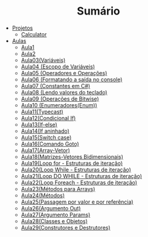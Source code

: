 <h1 align="center">Sumário</h1>
    
- [Projetos](https://github.com/igorbeckt/Back-end/tree/main/C%23/Projetos/Calculator)
    - [Calculator](https://github.com/igorbeckt/Back-end/tree/main/C%23/Projetos/Calculator)
- [Aulas](https://github.com/igorbeckt/Back-end/tree/main/C%23/Aulas)
    - [Aula1](https://github.com/igorbeckt/Back-end/tree/main/C%23/Aulas/Aula01)
    - [Aula2](https://github.com/igorbeckt/Back-end/tree/main/C%23/Aulas/Aula02)
    - [ Aula03(Variáveis)](https://github.com/igorbeckt/Back-end/tree/main/C%23/Aulas/Aula03%20(Vari%C3%A1veis))
    - [Aula04 (Escopo de Variáveis)](https://github.com/igorbeckt/Back-end/tree/main/C%23/Aulas/Aula04%20(Escopo%20de%20Vari%C3%A1veis))
    - [Aula05 (Operadores e Operações)](https://github.com/igorbeckt/Back-end/tree/main/C%23/Aulas/Aula05%20(Operadores%20e%20Opera%C3%A7%C3%B5es))
    - [Aula06 (Formatando a saída no console)](https://github.com/igorbeckt/Back-end/tree/main/C%23/Aulas/Aula06%20(Formatando%20a%20sa%C3%ADda%20no%20console))
    - [Aula07 (Constantes em C#)](https://github.com/igorbeckt/Back-end/tree/main/C%23/Aulas/Aula07%20(Constantes%20em%20C%23))
    - [Aula08 (Lendo valores do teclado)](https://github.com/igorbeckt/Back-end/tree/main/C%23/Aulas/Aula08%20(Lendo%20valores%20do%20teclado))
    - [Aula09 (Operações de Bitwise)](https://github.com/igorbeckt/Back-end/tree/main/C%23/Aulas/Aula09%20(Opera%C3%A7%C3%B5es%20de%20Bitwise))
    - [Aula10 (Enumeradores(Enum))](https://github.com/igorbeckt/Back-end/tree/main/C%23/Aulas/Aula10%20(Enumeradores(Enum)))
    - [Aula11(Typecast)](https://github.com/igorbeckt/Back-end/tree/main/C%23/Aulas/Aula11(Typecast))
    - [Aula12(Condicional If)](https://github.com/igorbeckt/Back-end/tree/main/C%23/Aulas/Aula12(Condicional%20If))
    - [Aula13(If-else)](https://github.com/igorbeckt/Back-end/tree/main/C%23/Aulas/Aula13(If-else))
    - [Aula14(If aninhado)](https://github.com/igorbeckt/Back-end/tree/main/C%23/Aulas/Aula14(If%20aninhado))
    - [Aula15(Switch case)](https://github.com/igorbeckt/Back-end/tree/main/C%23/Aulas/Aula15(Switch%20case))
    - [Aula16(Comando Goto)](https://github.com/igorbeckt/Back-end/tree/main/C%23/Aulas/Aula16(Comando%20Goto))
    - [Aula17(Array-Vetor)](https://github.com/igorbeckt/Back-end/tree/main/C%23/Aulas/Aula17(Array-Vetor))
    - [Aula18(Matrizes-Vetores Bidimensionais)](https://github.com/igorbeckt/Back-end/tree/main/C%23/Aulas/Aula18(Matrizes-Vetores%20Bidimensionais))
    - [Aula19(Loop for - Estruturas de iteração)](https://github.com/igorbeckt/Back-end/tree/main/C%23/Aulas/Aula19(Loop%20for%20-%20Estruturas%20de%20itera%C3%A7%C3%A3o))
    - [Aula20(Loop While - Estruturas de iteração)](https://github.com/igorbeckt/Back-end/tree/main/C%23/Aulas/Aula20(Loop%20While%20-%20Estruturas%20de%20itera%C3%A7%C3%A3o))
    - [Aula21(Loop DO WHILE - Estruturas de iteração)](https://github.com/igorbeckt/Back-end/tree/main/C%23/Aulas/Aula21(Loop%20DO%20WHILE%20-%20Estruturas%20de%20itera%C3%A7%C3%A3o))
    - [Aula22(Loop Foreach - Estruturas de iteração)](https://github.com/igorbeckt/Back-end/tree/main/C%23/Aulas/Aula22(Loop%20Foreach%20-%20Estruturas%20de%20itera%C3%A7%C3%A3o))
    - [Aula23(Métodos para Arrays)](https://github.com/igorbeckt/Back-end/tree/main/C%23/Aulas/Aula23(M%C3%A9todos%20para%20Arrays))
    - [Aula24(Métodos)](https://github.com/igorbeckt/Back-end/tree/main/C%23/Aulas/Aula24(M%C3%A9todos))
    - [Aula25(Passagem por valor e por referência)](https://github.com/igorbeckt/Back-end/tree/main/C%23/Aulas/Aula25(Passagem%20por%20valor%20e%20por%20refer%C3%AAncia))
    - [Aula26(Argumento Out)](https://github.com/igorbeckt/Back-end/tree/main/C%23/Aulas/Aula26(Argumento%20Out))
    - [Aula27(Argumento Params)](https://github.com/igorbeckt/Back-end/tree/main/C%23/Aulas/Aula27(Argumento%20Params))
    - [Aula28(Classes e Objetos)](https://github.com/igorbeckt/Back-end/tree/main/C%23/Aulas/Aula28(Classes%20e%20Objetos))
    - [Aula29(Construtores e Destrutores)](https://github.com/igorbeckt/Back-end/tree/main/C%23/Aulas/Aula29(Construtores%20e%20Destrutores))      

